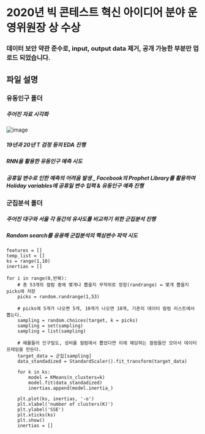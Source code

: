 # 2020년 빅 콘테스트 혁신 아이디어 분야 운영위원장 상 수상
### 데이터 보안 약관 준수로, input, output data 제거, 공개 가능한 부분만 업로드 되었습니다.


## 파일 설명

### 유동인구 폴더
##### 주어진 자료 시각화
![image](https://user-images.githubusercontent.com/76254564/107884869-89771080-6f3a-11eb-8e58-f7c808b615af.png)
##### 19년과 20년 T 검정 등의 EDA 진행
##### RNN을 활용한 유동인구 예측 시도
##### 공휴일 변수로 인한 예측의 어려움 발생 _ Facebook의 Prophet Library를 활용하여 Holiday variables에 공휴일 변수 입력 & 유동인구 예측 진행

### 군집분석 폴더
##### 주어진 대구와 서울 각 동간의 유사도를 비교하기 위한 군집분석 진행
##### Random search를 응용해 군집분석의 핵심변수 파악 시도

    features = []
    temp_list = []
    ks = range(1,10)
    inertias = []

    for i in range(0,반복):
        # 총 53개의 컬럼 중에 몇개나 뽑을지 무작위로 정함(randrange) = 몇개 뽑을지 picks에 저장
        picks = random.randrange(1,53)

        # picks에 5개가 나오면 5개, 10개가 나오면 10개, 기존의 데이터 칼럼 리스트에서 뽑는다.
        sampling = random.choices(target, k = picks)
        sampling = set(sampling)
        sampling = list(sampling)

        # 예를들어 인구밀도, 성비를 컬럼에서 뽑았다면 이에 해당하는 컬럼들만 모아서 데이터 프레임을 만든다.
        target_data = 군집[sampling]
        data_standadized = StandardScaler().fit_transform(target_data)

        for k in ks:
            model = KMeans(n_clusters=k)
            model.fit(data_standadized)
            inertias.append(model.inertia_)

        plt.plot(ks, inertias, '-o')
        plt.xlabel('number of clusters(K)')
        plt.ylabel('SSE')
        plt.xticks(ks)
        plt.show()
        inertias = []

